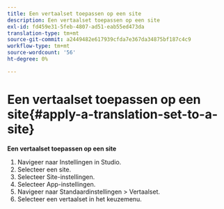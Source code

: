 ```yaml
---
title: Een vertaalset toepassen op een site
description: Een vertaalset toepassen op een site
exl-id: fd459e31-5feb-4807-ad51-eab55ed473da
translation-type: tm+mt
source-git-commit: a2449482e617939cfda7e367da34875bf187c4c9
workflow-type: tm+mt
source-wordcount: '56'
ht-degree: 0%

---
```


# Een vertaalset toepassen op een site{#apply-a-translation-set-to-a-site}

**Een vertaalset toepassen op een site**

1. Navigeer naar Instellingen in Studio.
1. Selecteer een site.
1. Selecteer Site-instellingen.
1. Selecteer App-instellingen.
1. Navigeer naar Standaardinstellingen > Vertaalset.
1. Selecteer een vertaalset in het keuzemenu.
